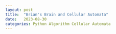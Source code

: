 ```yaml
---
layout: post
title:  "Brian's Brain and Cellular Automata"
date:   2023-08-30
categories: Python Algorithm Cellular Automata
---
```



